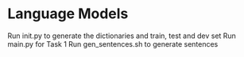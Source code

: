 # Language Models
Run init.py to generate the dictionaries and train, test and dev set 
Run main.py for Task 1 
Run gen_sentences.sh to generate sentences 

